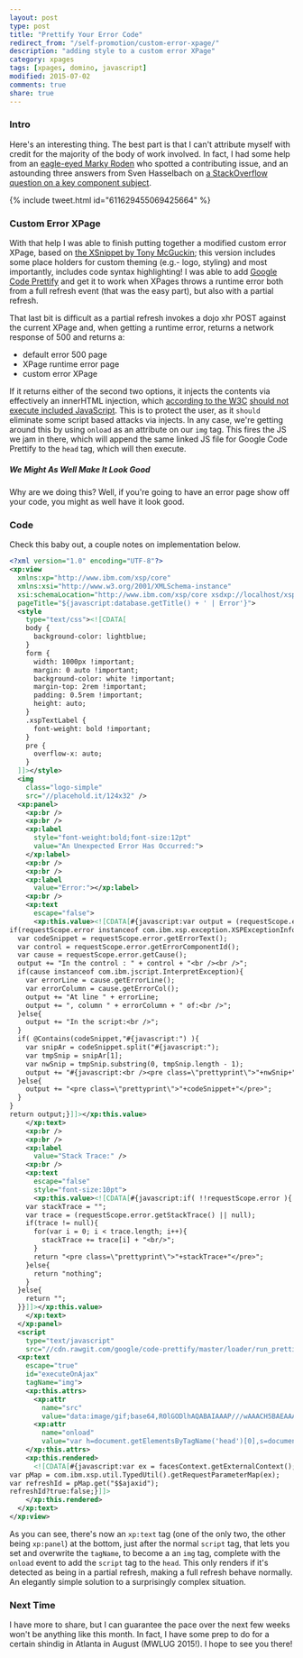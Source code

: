 ```yaml
---
layout: post
type: post
title: "Prettify Your Error Code"
redirect_from: "/self-promotion/custom-error-xpage/"
description: "adding style to a custom error XPage"
category: xpages
tags: [xpages, domino, javascript]
modified: 2015-07-02
comments: true
share: true
---
```


### Intro
Here's an interesting thing. The best part is that I can't attribute myself with credit for the majority of the body of work involved. In fact, I had some help from an [eagle-eyed Marky Roden](//stackoverflow.com/a/30925635/1720082) who spotted a contributing issue, and an astounding three answers from Sven Hasselbach on [a StackOverflow question on a key component subject](//stackoverflow.com/questions/30925066/custom-error-xpage-ability-for-browser-to-load-and-execute-js-script-link-or-bl/).

{% include tweet.html id="611629455069425664" %}

### Custom Error XPage
With that help I was able to finish putting together a modified custom error XPage, based on [the XSnippet by Tony McGuckin](//openntf.org/XSnippets.nsf/snippet.xsp?id=custom-error-page-cw-cause-and-stacktrace-information); this version includes some place holders for custom theming (e.g.- logo, styling) and most importantly, includes code syntax highlighting! I was able to add [Google Code Prettify](//github.com/google/code-prettify) and get it to work when XPages throws a runtime error both from a full refresh event (that was the easy part), but also with a partial refresh.

That last bit is difficult as a partial refresh invokes a dojo xhr POST against the current XPage and, when getting a runtime error, returns a network response of 500 and returns a:

* default error 500 page
* XPage runtime error page
* custom error XPage

If it returns either of the second two options, it injects the contents via effectively an innerHTML injection, which [according to the W3C](//www.w3.org/TR/2008/WD-html5-20080610/dom.html#innerhtml0) [should not execute included JavaScript](//developer.mozilla.org/en-US/docs/Web/API/Element/innerHTML#Security_considerations). This is to protect the user, as it `should` eliminate some script based attacks via injects. In any case, we're getting around this by using `onload` as an attribute on our `img` tag. This fires the JS we jam in there, which will append the same linked JS file for Google Code Prettify to the `head` tag, which will then execute.

##### We Might As Well Make It Look Good
Why are we doing this? Well, if you're going to have an error page show off your code, you might as well have it look good.

### Code
Check this baby out, a couple notes on implementation below.

```xml
<?xml version="1.0" encoding="UTF-8"?>
<xp:view
  xmlns:xp="http://www.ibm.com/xsp/core"
  xmlns:xsi="http://www.w3.org/2001/XMLSchema-instance"
  xsi:schemaLocation="http://www.ibm.com/xsp/core xsdxp://localhost/xsp~core.xsd"
  pageTitle="${javascript:database.getTitle() + ' | Error'}">
  <style
    type="text/css"><![CDATA[
    body {
      background-color: lightblue;
    }
    form {
      width: 1000px !important;
      margin: 0 auto !important;
      background-color: white !important;
      margin-top: 2rem !important;
      padding: 0.5rem !important;
      height: auto;
    }
    .xspTextLabel {
      font-weight: bold !important;
    }
    pre {
      overflow-x: auto;
    }
  ]]></style>
  <img
    class="logo-simple"
    src="//placehold.it/124x32" />
  <xp:panel>
    <xp:br />
    <xp:br />
    <xp:label
      style="font-weight:bold;font-size:12pt"
      value="An Unexpected Error Has Occurred:">
    </xp:label>
    <xp:br />
    <xp:br />
    <xp:label
      value="Error:"></xp:label>
    <xp:br />
    <xp:text
      escape="false">
      <xp:this.value><![CDATA[#{javascript:var output = (requestScope.error.toString() || null)+"<br /><br />";
if(requestScope.error instanceof com.ibm.xsp.exception.XSPExceptionInfo){
  var codeSnippet = requestScope.error.getErrorText();
  var control = requestScope.error.getErrorComponentId();
  var cause = requestScope.error.getCause();
  output += "In the control : " + control + "<br /><br />";
  if(cause instanceof com.ibm.jscript.InterpretException){
    var errorLine = cause.getErrorLine();
    var errorColumn = cause.getErrorCol();
    output += "At line " + errorLine;
    output += ", column " + errorColumn + " of:<br />";
  }else{
    output += "In the script:<br />";
  }
  if( @Contains(codeSnippet,"#{javascript:") ){
    var snipAr = codeSnippet.split("#{javascript:");
    var tmpSnip = snipAr[1];
    var nwSnip = tmpSnip.substring(0, tmpSnip.length - 1);
    output += "#{javascript:<br /><pre class=\"prettyprint\">"+nwSnip+"</pre>}"
  }else{
    output += "<pre class=\"prettyprint\">"+codeSnippet+"</pre>";
  }
}
return output;}]]></xp:this.value>
    </xp:text>
    <xp:br />
    <xp:br />
    <xp:label
      value="Stack Trace:" />
    <xp:br />
    <xp:text
      escape="false"
      style="font-size:10pt">
      <xp:this.value><![CDATA[#{javascript:if( !!requestScope.error ){
    var stackTrace = "";
    var trace = (requestScope.error.getStackTrace() || null);
    if(trace != null){
      for(var i = 0; i < trace.length; i++){
        stackTrace += trace[i] + "<br/>";
      }
      return "<pre class=\"prettyprint\">"+stackTrace+"</pre>";
    }else{
      return "nothing";
    }
  }else{
    return "";
  }}]]></xp:this.value>
    </xp:text>
  </xp:panel>
  <script
    type="text/javascript"
    src="//cdn.rawgit.com/google/code-prettify/master/loader/run_prettify.js?skin=desert"></script>
  <xp:text
    escape="true"
    id="executeOnAjax"
    tagName="img">
    <xp:this.attrs>
      <xp:attr
        name="src"
        value="data:image/gif;base64,R0lGODlhAQABAIAAAP///wAAACH5BAEAAAAALAAAAAABAAEAAAICRAEAOw==" />
      <xp:attr
        name="onload"
        value="var h=document.getElementsByTagName('head')[0],s=document.createElement('script');h.src=''//cdn.rawgit.com/google/code-prettify/master/loader/run_prettify.js?skin=desert',h.appendChild(s);this.parentNode.removeChild(this);" />
    </xp:this.attrs>
    <xp:this.rendered>
      <![CDATA[#{javascript:var ex = facesContext.getExternalContext();
var pMap = com.ibm.xsp.util.TypedUtil().getRequestParameterMap(ex);
var refreshId = pMap.get("$$ajaxid");
refreshId?true:false;}]]>
    </xp:this.rendered>
  </xp:text>
</xp:view>
```

As you can see, there's now an `xp:text` tag (one of the only two, the other being `xp:panel`) at the bottom, just after the normal `script` tag, that lets you set and overwrite the `tagName`, to become a an `img` tag, complete with the `onload` event to add the `script` tag to the `head`. This only renders if it's detected as being in a partial refresh, making a full refresh behave normally. An elegantly simple solution to a surprisingly complex situation.

### Next Time
I have more to share, but I can guarantee the pace over the next few weeks won't be anything like this month. In fact, I have some prep to do for a certain shindig in Atlanta in August (MWLUG 2015!). I hope to see you there!
